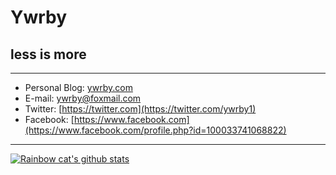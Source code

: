 # Ywrby

## less is more

------

- Personal Blog: [ywrby.com](https://ywrby.com)
- E-mail: [ywrby@foxmail.com](mailto:ywrby@foxmail.com)
- Twitter: [https://twitter.com](https://twitter.com/ywrby1)
- Facebook: [https://www.facebook.com](https://www.facebook.com/profile.php?id=100033741068822)

------

[![Rainbow cat's github stats](https://github-readme-stats.vercel.app/api?username=Ywrby&show_icons=true)](https://github.com)


<!--
**Ywrby/Ywrby** is a ✨ _special_ ✨ repository because its `README.md` (this file) appears on your GitHub profile.

Here are some ideas to get you started:

- 🔭 I’m currently working on ...
- 🌱 I’m currently learning ...
- 👯 I’m looking to collaborate on ...
- 🤔 I’m looking for help with ...
- 💬 Ask me about ...
- 📫 How to reach me: ...
- 😄 Pronouns: ...
- ⚡ Fun fact: ...
-->

